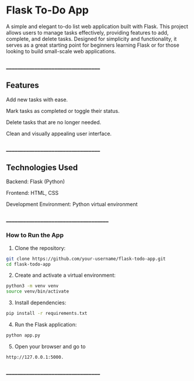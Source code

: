 
# Flask To-Do App

A simple and elegant to-do list web application built with Flask. This project allows users to manage tasks effectively, providing features to add, complete, and delete tasks. Designed for simplicity and functionality, it serves as a great starting point for beginners learning Flask or for those looking to build small-scale web applications.


### _________________________________

## Features

Add new tasks with ease.

Mark tasks as completed or toggle their status.

Delete tasks that are no longer needed.

Clean and visually appealing user interface.



### _________________________________

## Technologies Used

Backend: Flask (Python)

Frontend: HTML, CSS

Development Environment: Python virtual environment



### ____________________________________

### How to Run the App

1. Clone the repository:
```bash
git clone https://github.com/your-username/flask-todo-app.git
cd flask-todo-app
```


2. Create and activate a virtual environment:
```bash
python3 -m venv venv
source venv/bin/activate
```

3. Install dependencies:
```bash
pip install -r requirements.txt
```

4. Run the Flask application:
```bash
python app.py
```

5. Open your browser and go to
```
http://127.0.0.1:5000.
```




### _________________________________



